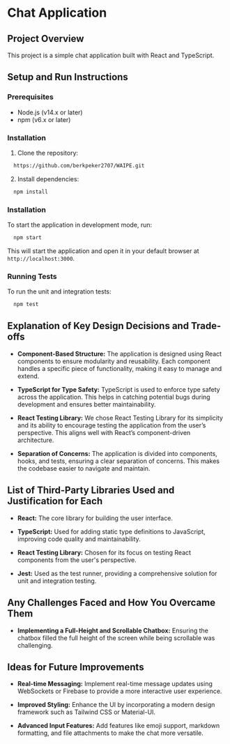 # Chat Application

## Project Overview

This project is a simple chat application built with React and TypeScript.

## Setup and Run Instructions

### Prerequisites

- Node.js (v14.x or later)
- npm (v6.x or later)

### Installation

1. Clone the repository:

```bash
  https://github.com/berkpeker2707/WAIPE.git
```

2. Install dependencies:

```bash
  npm install
```

### Installation

To start the application in development mode, run:

```bash
  npm start
```

This will start the application and open it in your default browser at `http://localhost:3000`.

### Running Tests

To run the unit and integration tests:

```bash
  npm test
```

## Explanation of Key Design Decisions and Trade-offs

- **Component-Based Structure:** The application is designed using React components to ensure modularity and reusability. Each component handles a specific piece of functionality, making it easy to manage and extend.

- **TypeScript for Type Safety:** TypeScript is used to enforce type safety across the application. This helps in catching potential bugs during development and ensures better maintainability.

- **React Testing Library:** We chose React Testing Library for its simplicity and its ability to encourage testing the application from the user’s perspective. This aligns well with React’s component-driven architecture.

- **Separation of Concerns:** The application is divided into components, hooks, and tests, ensuring a clear separation of concerns. This makes the codebase easier to navigate and maintain.

## List of Third-Party Libraries Used and Justification for Each

- **React:** The core library for building the user interface.

- **TypeScript:** Used for adding static type definitions to JavaScript, improving code quality and maintainability.

- **React Testing Library:** Chosen for its focus on testing React components from the user's perspective.

- **Jest:** Used as the test runner, providing a comprehensive solution for unit and integration testing.

## Any Challenges Faced and How You Overcame Them

- **Implementing a Full-Height and Scrollable Chatbox:** Ensuring the chatbox filled the full height of the screen while being scrollable was challenging.

## Ideas for Future Improvements

- **Real-time Messaging:** Implement real-time message updates using WebSockets or Firebase to provide a more interactive user experience.

- **Improved Styling:** Enhance the UI by incorporating a modern design framework such as Tailwind CSS or Material-UI.

- **Advanced Input Features:** Add features like emoji support, markdown formatting, and file attachments to make the chat more versatile.

